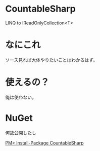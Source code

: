 # CountableSharp #
LINQ to IReadOnlyCollection&lt;T&gt;

# なにこれ #
ソース見れば大体やりたいことはわかるはず。

# 使えるの？ #
俺は使わない。

# NuGet #
何故公開したし

[PM> Install-Package CountableSharp](https://www.nuget.org/packages/CountableSharp/)
